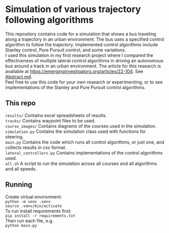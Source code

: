 # Simulation of various trajectory following algorithms
This repository contains code for a simulation that shows a bus traveling along a trajectory in an urban environment. The bus uses a specified control algorithm to follow the trajectory. Implemented control algorithms include Stanley control, Pure Pursuit control, and some variations.
<br>
I used this simulation in my first research project where I compared the effectiveness of multiple lateral control algorithms in driving an autonomous bus around a track in an urban environment. The article for this research is available at <a>https://emerginginvestigators.org/articles/22-104</a>. See <a href="Abstract.md">Abstract.md</a>.
<br>
Feel free to use this code for your own research or experimenting, or to see implementations of the Stanley and Pure Pursuit control algorithms.

## This repo
```results/``` Contains excel spreadsheets of results.<br>
```tracks/``` Contains waypoint files to be used.<br>
```course_images/``` Contains diagrams of the courses used in the simulation. <br>
```simulation.py``` Contains the simulation class used with functions for steering.<br>
```main.py``` Contains the code which runs all control algorithms, or just one, and collects results in csv format.<br>
```lateral_controllers.py``` Contains implementations of the control algorithms used.<br>
```all.sh``` A script to run the simulation across all courses and all algorithms and all speeds.<br>

## Running
Create virtual environment: <br>
```python -m venv .venv```<br>
```source .venv/bin/activate```<br>
To run install requirements first:<br>
```pip install -r requirements.txt```<br>
Then run each file, e.g.<br>
```python main.py```
